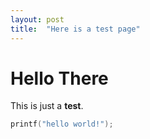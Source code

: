 ```yaml
---
layout: post
title:  "Here is a test page"
---
```


# Hello There

This is just a **test**.

```c
printf("hello world!");
```